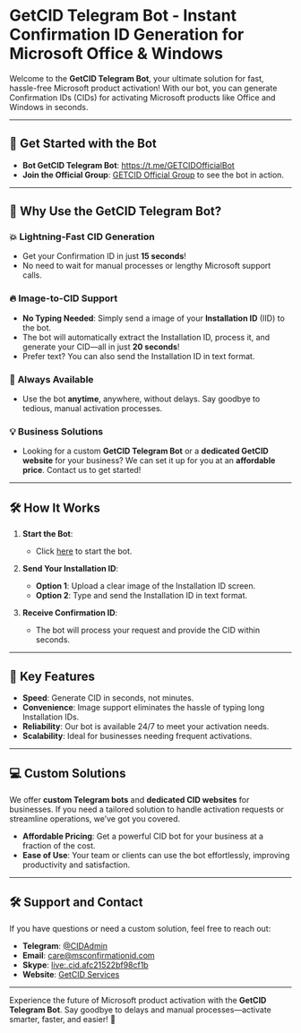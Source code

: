 # GetCID Telegram Bot - Instant Confirmation ID Generation for Microsoft Office & Windows 

Welcome to the **GetCID Telegram Bot**, your ultimate solution for fast, hassle-free Microsoft product activation! With our bot, you can generate Confirmation IDs (CIDs) for activating Microsoft products like Office and Windows in seconds.

---

## 🔗 **Get Started with the Bot**

- **Bot GetCID Telegram Bot**:  https://t.me/GETCIDOfficialBot
- **Join the Official Group**: [GETCID Official Group](https://t.me/GETCID_Official) to see the bot in action.

---

## 🌟 **Why Use the GetCID Telegram Bot?**

### 💥 **Lightning-Fast CID Generation**
- Get your Confirmation ID in just **15 seconds**!  
- No need to wait for manual processes or lengthy Microsoft support calls.

### 🔥 **Image-to-CID Support**
- **No Typing Needed**: Simply send a image of your **Installation ID** (IID) to the bot.  
- The bot will automatically extract the Installation ID, process it, and generate your CID—all in just **20 seconds**!  
- Prefer text? You can also send the Installation ID in text format.

### 🤖 **Always Available**
- Use the bot **anytime**, anywhere, without delays. Say goodbye to tedious, manual activation processes.

### 💡 **Business Solutions**
- Looking for a custom **GetCID Telegram Bot** or a **dedicated GetCID website** for your business? We can set it up for you at an **affordable price**. Contact us to get started!

---

## 🛠️ **How It Works**

1. **Start the Bot**:
   - Click [here](https://t.me/GETCIDOfficialBot) to start the bot.
   
2. **Send Your Installation ID**:
   - **Option 1**: Upload a clear image of the Installation ID screen.
   - **Option 2**: Type and send the Installation ID in text format.

3. **Receive Confirmation ID**:
   - The bot will process your request and provide the CID within seconds.

---

## 🔑 **Key Features**

- **Speed**: Generate CID in seconds, not minutes.  
- **Convenience**: Image support eliminates the hassle of typing long Installation IDs.  
- **Reliability**: Our bot is available 24/7 to meet your activation needs.  
- **Scalability**: Ideal for businesses needing frequent activations.

---

## 💻 **Custom Solutions**

We offer **custom Telegram bots** and **dedicated CID websites** for businesses. If you need a tailored solution to handle activation requests or streamline operations, we’ve got you covered.

- **Affordable Pricing**: Get a powerful CID bot for your business at a fraction of the cost.  
- **Ease of Use**: Your team or clients can use the bot effortlessly, improving productivity and satisfaction.

---

## 🛠️ **Support and Contact**

If you have questions or need a custom solution, feel free to reach out:

- **Telegram**: [@CIDAdmin](https://t.me/cidadmin)  
- **Email**: [care@msconfirmationid.com](mailto:care@msconfirmationid.com)  
- **Skype**: [live:.cid.afc21522bf98cf1b](https://join.skype.com/invite/.cid.afc21522bf98cf1b)  
- **Website**: [GetCID Services](https://msconfirmationid.com/get-confirmation-id/)

---

Experience the future of Microsoft product activation with the **GetCID Telegram Bot**. Say goodbye to delays and manual processes—activate smarter, faster, and easier! 🚀
